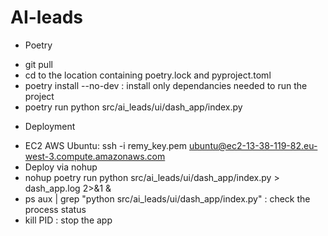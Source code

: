 # AI-leads

* Poetry
- git pull
- cd to the location containing poetry.lock and pyproject.toml
- poetry install --no-dev : install only dependancies needed to run the project
- poetry run python src/ai_leads/ui/dash_app/index.py 

* Deployment
- EC2 AWS Ubuntu: ssh -i remy_key.pem ubuntu@ec2-13-38-119-82.eu-west-3.compute.amazonaws.com
- Deploy via nohup
- nohup poetry run python src/ai_leads/ui/dash_app/index.py > dash_app.log 2>&1 &
- ps aux | grep "python src/ai_leads/ui/dash_app/index.py" : check the process status
- kill PID : stop the app
